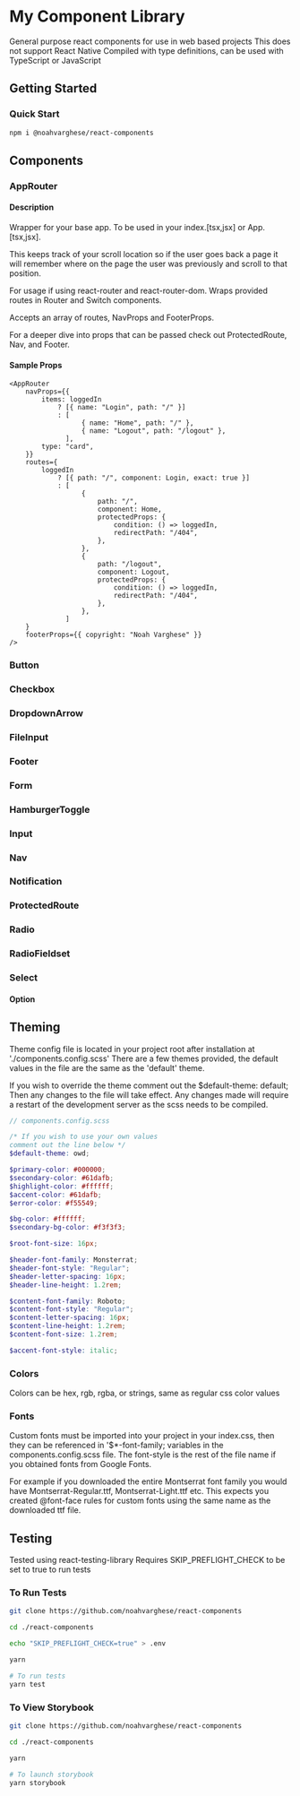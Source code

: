 # My Component Library

General purpose react components for use in web based projects
This does not support React Native
Compiled with type definitions, can be used with TypeScript or JavaScript

## Getting Started

### Quick Start

```bash
npm i @noahvarghese/react-components
```

## Components

### AppRouter

#### Description

Wrapper for your base app.
To be used in your index.[tsx,jsx] or App.[tsx,jsx].

This keeps track of your scroll location so if the user goes back a page it will remember where on the page the user was previously and scroll to that position.

For usage if using react-router and react-router-dom.
Wraps provided routes in Router and Switch components.

Accepts an array of routes, NavProps and FooterProps.

For a deeper dive into props that can be passed check out ProtectedRoute, Nav, and Footer.

#### Sample Props

```tsx
<AppRouter
    navProps={{
        items: loggedIn
            ? [{ name: "Login", path: "/" }]
            : [
                  { name: "Home", path: "/" },
                  { name: "Logout", path: "/logout" },
              ],
        type: "card",
    }}
    routes={
        loggedIn
            ? [{ path: "/", component: Login, exact: true }]
            : [
                  {
                      path: "/",
                      component: Home,
                      protectedProps: {
                          condition: () => loggedIn,
                          redirectPath: "/404",
                      },
                  },
                  {
                      path: "/logout",
                      component: Logout,
                      protectedProps: {
                          condition: () => loggedIn,
                          redirectPath: "/404",
                      },
                  },
              ]
    }
    footerProps={{ copyright: "Noah Varghese" }}
/>
```

### Button

### Checkbox

### DropdownArrow

### FileInput

### Footer

### Form

### HamburgerToggle

### Input

### Nav

### Notification

### ProtectedRoute

### Radio

### RadioFieldset

### Select

#### Option

## Theming

Theme config file is located in your project root after installation at './components.config.scss'
There are a few themes provided, the default values in the file are the same as the 'default' theme.

If you wish to override the theme comment out the $default-theme: default;
Then any changes to the file will take effect.
Any changes made will require a restart of the development server as the scss needs to be compiled.

```scss
// components.config.scss

/* If you wish to use your own values
comment out the line below */
$default-theme: owd;

$primary-color: #000000;
$secondary-color: #61dafb;
$highlight-color: #ffffff;
$accent-color: #61dafb;
$error-color: #f55549;

$bg-color: #ffffff;
$secondary-bg-color: #f3f3f3;

$root-font-size: 16px;

$header-font-family: Monsterrat;
$header-font-style: "Regular";
$header-letter-spacing: 16px;
$header-line-height: 1.2rem;

$content-font-family: Roboto;
$content-font-style: "Regular";
$content-letter-spacing: 16px;
$content-line-height: 1.2rem;
$content-font-size: 1.2rem;

$accent-font-style: italic;
```

### Colors

Colors can be hex, rgb, rgba, or strings, same as regular css color values

### Fonts

Custom fonts must be imported into your project in your index.css, then they can be referenced in '$\*-font-family; variables in the components.config.scss file.
The font-style is the rest of the file name if you obtained fonts from Google Fonts.

For example if you downloaded the entire Montserrat font family you would have Montserrat-Regular.ttf, Montserrat-Light.ttf etc.
This expects you created @font-face rules for custom fonts using the same name as the downloaded ttf file.

## Testing

Tested using react-testing-library
Requires SKIP_PREFLIGHT_CHECK to be set to true to run tests

### To Run Tests

```bash
git clone https://github.com/noahvarghese/react-components

cd ./react-components

echo "SKIP_PREFLIGHT_CHECK=true" > .env

yarn

# To run tests
yarn test
```

### To View Storybook

```bash
git clone https://github.com/noahvarghese/react-components

cd ./react-components

yarn

# To launch storybook
yarn storybook
```
